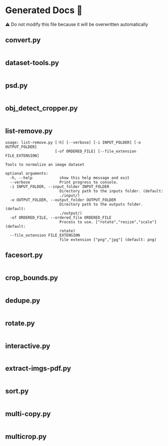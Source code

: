 # Generated Docs 📜
⚠️ Do not modify this file because it will be overwritten automatically
## convert.py
```
```
## dataset-tools.py
```
```
## psd.py
```
```
## obj_detect_cropper.py
```
```
## list-remove.py
```
usage: list-remove.py [-h] [--verbose] [-i INPUT_FOLDER] [-o OUTPUT_FOLDER]
                      [-of ORDERED_FILE] [--file_extension FILE_EXTENSION]

Tools to normalize an image dataset

optional arguments:
  -h, --help            show this help message and exit
  --verbose             Print progress to console.
  -i INPUT_FOLDER, --input_folder INPUT_FOLDER
                        Directory path to the inputs folder. (default:
                        ./input/)
  -o OUTPUT_FOLDER, --output_folder OUTPUT_FOLDER
                        Directory path to the outputs folder. (default:
                        ./output/)
  -of ORDERED_FILE, --ordered_file ORDERED_FILE
                        Process to use. ["rotate","resize","scale"] (default:
                        rotate)
  --file_extension FILE_EXTENSION
                        file extension ["png","jpg"] (default: png)
```
## facesort.py
```
```
## crop_bounds.py
```
```
## dedupe.py
```
```
## rotate.py
```
```
## interactive.py
```
```
## extract-imgs-pdf.py
```
```
## sort.py
```
```
## multi-copy.py
```
```
## multicrop.py
```
```
